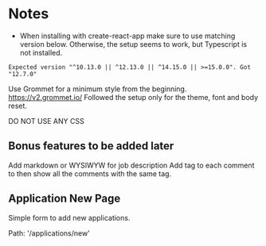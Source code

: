 # Notes

* When installing with create-react-app make sure to use matching version below. Otherwise, the setup seems to work, but Typescript is not installed.

```
Expected version "^10.13.0 || ^12.13.0 || ^14.15.0 || >=15.0.0". Got "12.7.0"
```

Use Grommet for a minimum style from the beginning. https://v2.grommet.io/
Followed the setup only for the theme, font and body reset.

DO NOT USE ANY CSS

## Bonus features to be added later

Add markdown or WYSIWYW for job description
Add tag to each comment to then show all the comments with the same tag.

## Application New Page

Simple form to add new applications.

Path: '/applications/new'

